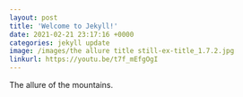 ```yaml
---
layout: post
title: 'Welcome to Jekyll!'
date: 2021-02-21 23:17:16 +0000
categories: jekyll update
image: /images/the allure title still-ex-title_1.7.2.jpg
linkurl: https://youtu.be/t7f_mEfgOgI
---
```


The allure of the mountains.
